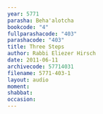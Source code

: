 ```yaml
---
year: 5771
parasha: Beha'alotcha
bookcode: "4"
fullparashacode: "403"
parashacode: "403"
title: Three Steps
author: Rabbi Eliezer Hirsch
date: 2011-06-11
archivecode: 57714031
filename: 5771-403-1
layout: audio
moment: 
shabbat: 
occasion: 
---
```

